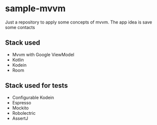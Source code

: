 # sample-mvvm
Just a repository to apply some concepts of mvvm. The app idea is save some contacts

## Stack used

* Mvvm with Google ViewModel
* Kotlin
* Kodein
* Room

## Stack used for tests

* Configurable Kodein
* Espresso
* Mockito
* Robolectric
* AssertJ
